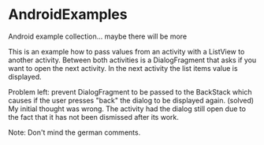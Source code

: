 # AndroidExamples
Android example collection... maybe there will be more

This is an example how to pass values from an activity with a ListView to another activity. 
Between both activities is a DialogFragment that asks if you want to open the next activity.
In the next activity the list items value is displayed.

Problem left: prevent DialogFragment to be passed to the BackStack which causes if the user presses
              "back" the dialog to be displayed again. (solved)
              My initial thought was wrong. The activity had the dialog still open due to the fact that it
              has not been dismissed after its work.

Note: Don't mind the german comments.
